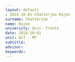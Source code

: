 ```yaml
---
layout: default 
: 2014-10-01-Chatterjee-Rajen
surname: Chatterjee
name: Rajen
university: Univ. Trento
date: 2014-10-01
unit: HLT - MT
subtitle: 
advisor: 
keywords: 
---
```

